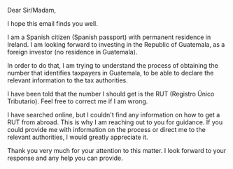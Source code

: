 Dear Sir/Madam,

I hope this email finds you well.

I am a Spanish citizen (Spanish passport) with permanent residence in Ireland. I am looking forward to investing in the Republic of Guatemala, as a foreign investor (no residence in Guatemala).

In order to do that, I am trying to understand the process of obtaining the number that identifies taxpayers in Guatemala, to be able to declare the relevant information to the tax authorities.

I have been told that the number I should get is the RUT (Registro Único Tributario). Feel free to correct me if I am wrong.

I have searched online, but I couldn't find any information on how to get a RUT from abroad. This is why I am reaching out to you for guidance. If you could provide me with information on the process or direct me to the relevant authorities, I would greatly appreciate it.

Thank you very much for your attention to this matter. I look forward to your response and any help you can provide.